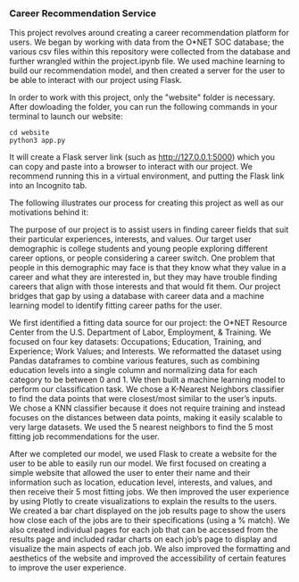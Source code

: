 ### Career Recommendation Service

This project revolves around creating a career recommendation platform for users. We began by working with data from the O*NET SOC database; the various csv files within this repository were collected from the database and further wrangled within the project.ipynb file. We used machine learning to build our recommendation model, and then created a server for the user to be able to interact with our project using Flask. 

In order to work with this project, only the "website" folder is necessary. After dowloading the folder, you can run the following commands in your terminal to launch our website:

```
cd website
python3 app.py
```

It will create a Flask server link (such as http://127.0.0.1:5000) which you can copy and paste into a browser to interact with our project. We recommend running this in a virtual environment, and putting the Flask link into an Incognito tab. 

The following illustrates our process for creating this project as well as our motivations behind it:

The purpose of our project is to assist users in finding career fields that suit their particular experiences, interests, and values. Our target user demographic is college students and young people exploring different career options, or people considering a career switch. One problem that people in this demographic may face is that they know what they value in a career and what they are interested in, but they may have trouble finding careers that align with those interests and that would fit them. Our project bridges that gap by using a database with career data and a machine learning model to identify fitting career paths for the user.

We first identified a fitting data source for our project: the O*NET Resource Center from the U.S. Department of Labor, Employment, & Training. We focused on four key datasets: Occupations; Education, Training, and Experience; Work Values; and Interests. We reformatted the dataset using Pandas dataframes to combine various features, such as combining education levels into a single column and normalizing data for each category to be between 0 and 1. We then built a machine learning model to perform our classification task. We chose a K-Nearest Neighbors classifier to find the data points that were closest/most similar to the user’s inputs. We chose a KNN classifier because it does not require training and instead focuses on the distances between data points, making it easily scalable to very large datasets. We used the 5 nearest neighbors to find the 5 most fitting job recommendations for the user.

After we completed our model, we used Flask to create a website for the user to be able to easily run our model. We first focused on creating a simple website that allowed the user to enter their name and their information such as location, education level, interests, and values, and then receive their 5 most fitting jobs. We then improved the user experience by using Plotly to create visualizations to explain the results to the users. We created a bar chart displayed on the job results page to show the users how close each of the jobs are to their specifications (using a % match). We also created individual pages for each job that can be accessed from the results page and included radar charts on each job’s page to display and visualize the main aspects of each job. We also improved the formatting and aesthetics of the website and improved the accessibility of certain features to improve the user experience.
